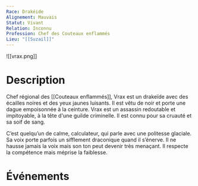 ```yaml
---
Race: Drakéide
Alignement: Mauvais
Statut: Vivant
Relation: Inconnu
Profession: Chef des Couteaux enflammés
Lieu: "[[Suzail]]"
---
```

![[vrax.png]]
# Description
Chef régional des [[Couteaux enflammés]], Vrax est un drakeïde avec des écailles noires et des yeux jaunes luisants. Il est vêtu de noir et porte une dague empoisonnée à la ceinture. Vrax est un assassin redoutable et impitoyable, à la tête d'une guilde criminelle. Il est connu pour sa cruauté et sa soif de sang.

C’est quelqu’un de calme, calculateur, qui parle avec une politesse glaciale. Sa voix porte parfois un sifflement draconique quand il s’énerve. Il ne hausse jamais la voix mais son ton peut devenir très menaçant. Il respecte la compétence mais méprise la faiblesse.
# Événements
